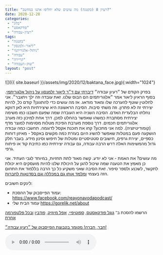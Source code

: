 ```yaml
---
title: "רעיון 8 (בקטנה) מה עושים שלא יחליפו אתנו במחשב?"
date: 2020-12-28
categories: 
 - "בלוג"
 - "פודקאסט"
 - "רעיון-עבודה"
tags: 
 - "בקטנה"
 - "ליאור-זלמנסון"
 - "ניהול-אלגוריתמי"
 - "עבודה"
 - "קריירה"
 - "שוק-העבודה"
layout: "post"
---
```


![]({{ site.baseurl }}/assets/img/2020/12/baktana_face.jpg){:width="1024"}

בפרק הקודם של ״רעיון עבודה״ [דיברתי עם ד״ר ליאור זלמנסון על ניהול אלגוריתמי](https://he.gorelik.net/2020/12/27/%D7%A8%D7%A2%D7%99%D7%95%D7%9F-7-%D7%A8%D7%95%D7%91%D7%95%D7%98%D7%99%D7%9D-%D7%9E%D7%A0%D7%94%D7%9C%D7%99%D7%9D-%D7%90%D7%95%D7%AA%D7%A0%D7%95-%D7%A2%D7%9C-%D7%A0%D7%99%D7%94%D7%95%D7%9C-%D7%90/). בסוף הראיון ליאור אמר ״אלגוריתמים הם הבוס שלנו. זאת עובדה וזה ילך ויתגבר״. אני לחלוטין שוטף להערכה שלו ומאוד מודאג. אז מה עושים כדי להתגונן? קודם כל, להיות יצירתי זה לא פתרון. וזה משתי סיבות. הסיבה הראשונה היא שיצירתיות היא לאן דווקא נחלתו הבלעדית האדם. הסיבה השניה היא העובדה שמה שפעם חשבנו כמו משימה יצירתית מסתברת כמשהו שאפשר בהחלט למכן. דרך אחת למיכון כזה מערב אלגוריתמים חכמים. דרך נוספת מערבת הפיכת מטלות מסוימות למוצר מדף (קומודיטיזציה). למה אני מתכוון? קחו את תוכנת אקסל לדוגמה. תחשבו כמה עבודה הושקעה פעם במטלות שאפשר להשיג היום בעזרת כמה מקשים באקסל - מאיזון דוחות כספיים, יצירת גרפים, חישובים סטטיסטיים ומטלות של חיפוש וסינון מידע. בעבר חלק גדול מהמשימות האלה דרש הרבה עבודה, גם עבודה יצירתית כמו כתיבת קוד או פיתוח גרפי.

מה עושים? את האמת - אני לא יודע. קשה מאוד לתת תחזיות, במיוחד לגבי העתיד. אני כן מאמץ את הטענה שמה שיכול להגן על היכולת שלנו להיות מועסקים היא יכולת לתקשר, לשכנע ולספר סיפור. זאת הסיבה שאני משקיע כל כך הרבה בללמוד את התחום הזה בעצמי [ומלמד אותו גם במכללה וגם בסדנאות לחברות](https://he.gorelik.net/about/).

לינקים חשובים:

* עמוד הפייסבוק של ההסכת: [ <https://www.facebook.com/reayonavodapodcast/>](https://www.facebook.com/reayonavodapodcast/)
* עמוד הבית שלי [<https://gorelik.net/about>](https://gorelik.net/about)

הרשמו להסכת ב־ [גוגל פודקאסטס](https://podcasts.google.com/feed/aHR0cHM6Ly9mZWVkLnBvZGJlYW4uY29tL2JvcmlzZ29yZWxpa3BoZC9mZWVkLnhtbA), [ספוטיפיי](https://open.spotify.com/show/51XJ9Wd4A5xL1IfU0wHT2Y), [אפל מיוזיק](https://podcasts.apple.com/il/podcast/%D7%A8%D7%A2%D7%99%D7%95%D7%9F-%D7%A2%D7%91%D7%95%D7%93%D7%94-%D7%A0%D7%99%D7%94%D7%95%D7%9C-%D7%A9%D7%95%D7%95%D7%A7-%D7%A7%D7%A8%D7%99%D7%99%D7%A8%D7%94/id1542636914), [פודבין](https://borisgorelikphd.podbean.com/) [ובכל פלטפורמה אחרת](https://feed.podbean.com/borisgorelikphd/feed.xml)

[חבר, חברה! מקומך בקבוצת הפייסבוק של ״רעיון עבודה״!](https://www.facebook.com/reayonavodapodcast)

<audio controls src="https://mcdn.podbean.com/mf/web/xucv94/08_ktana.mp3" class=" wp-block-audio"></audio>
